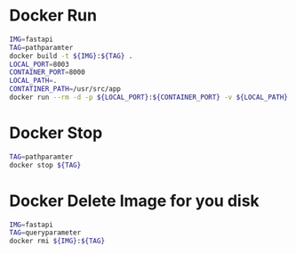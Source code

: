 # Docker Run
```bash
IMG=fastapi
TAG=pathparamter
docker build -t ${IMG}:${TAG} .
LOCAL_PORT=8003
CONTAINER_PORT=8000
LOCAL_PATH=.
CONTATINER_PATH=/usr/src/app
docker run --rm -d -p ${LOCAL_PORT}:${CONTAINER_PORT} -v ${LOCAL_PATH}:${CONTATINER_PATH} --name ${TAG} ${IMG}:${TAG} python main.py
```

# Docker Stop
```bash
TAG=pathparamter
docker stop ${TAG}
```

# Docker Delete Image for you disk
```bash
IMG=fastapi
TAG=queryparameter
docker rmi ${IMG}:${TAG}
```
